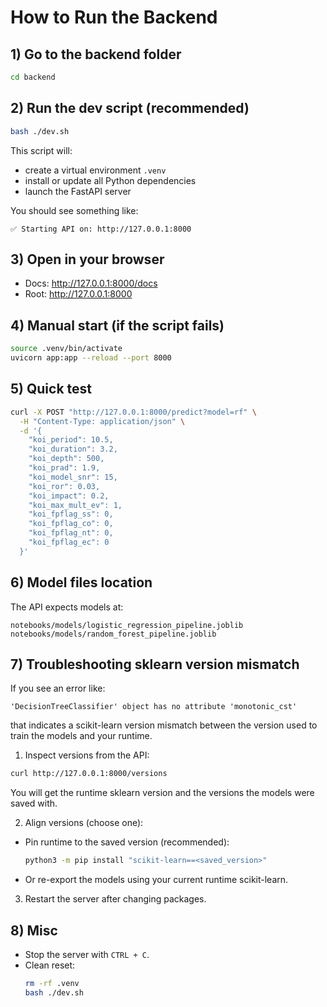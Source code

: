 # How to Run the Backend

## 1) Go to the backend folder
```bash
cd backend
```

## 2) Run the dev script (recommended)
```bash
bash ./dev.sh
```
This script will:
- create a virtual environment `.venv`
- install or update all Python dependencies
- launch the FastAPI server

You should see something like:
```
✅ Starting API on: http://127.0.0.1:8000
```

## 3) Open in your browser
- Docs: http://127.0.0.1:8000/docs
- Root: http://127.0.0.1:8000

## 4) Manual start (if the script fails)
```bash
source .venv/bin/activate
uvicorn app:app --reload --port 8000
```

## 5) Quick test
```bash
curl -X POST "http://127.0.0.1:8000/predict?model=rf" \
  -H "Content-Type: application/json" \
  -d '{
    "koi_period": 10.5,
    "koi_duration": 3.2,
    "koi_depth": 500,
    "koi_prad": 1.9,
    "koi_model_snr": 15,
    "koi_ror": 0.03,
    "koi_impact": 0.2,
    "koi_max_mult_ev": 1,
    "koi_fpflag_ss": 0,
    "koi_fpflag_co": 0,
    "koi_fpflag_nt": 0,
    "koi_fpflag_ec": 0
  }'
```

## 6) Model files location
The API expects models at:
```
notebooks/models/logistic_regression_pipeline.joblib
notebooks/models/random_forest_pipeline.joblib
```

## 7) Troubleshooting sklearn version mismatch
If you see an error like:
```
'DecisionTreeClassifier' object has no attribute 'monotonic_cst'
```
that indicates a scikit-learn version mismatch between the version used to train the models and your runtime.

1. Inspect versions from the API:
```bash
curl http://127.0.0.1:8000/versions
```
You will get the runtime sklearn version and the versions the models were saved with.

2. Align versions (choose one):
- Pin runtime to the saved version (recommended):
  ```bash
  python3 -m pip install "scikit-learn==<saved_version>"
  ```
- Or re-export the models using your current runtime scikit-learn.

3. Restart the server after changing packages.

## 8) Misc
- Stop the server with `CTRL + C`.
- Clean reset:
  ```bash
  rm -rf .venv
  bash ./dev.sh
  ```
